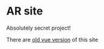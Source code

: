 # AR site

Absolutely secret project!

There are [old vue version](https://github.com/teraaret/ar-site/tree/vue-version) of this site
